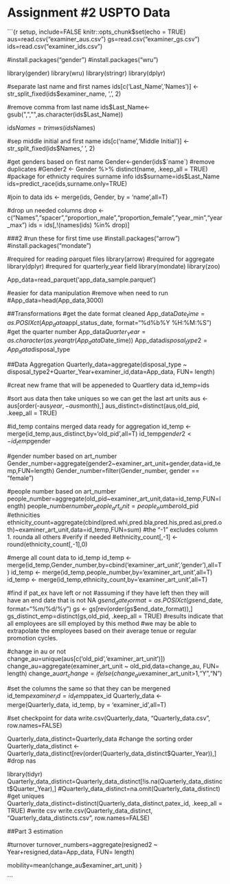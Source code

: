 Assignment \#2 USPTO Data
================

\`\`\`{r setup, include=FALSE knitr::opts_chunk\$set(echo = TRUE)
aus=read.csv(“examiner_aus.csv”) gs=read.csv(“examiner_gs.csv”)
ids=read.csv(“examiner_ids.csv”)

\#install.packages(“gender”) \#install.packages(“wru”)

library(gender) library(wru) library(stringr) library(dplyr)

\#separate last name and first names ids\[c(‘Last_Name’,‘Names’)\] \<-
str_split_fixed(ids\$examiner_name, ‘,’, 2)

\#remove comma from last name
ids$Last_Name<-gsub(",","",as.character(ids$Last_Name))

ids$Names=trimws(ids$Names)

\#sep middle initial and first name ids\[c(‘name’,‘Middle Initial’)\]
\<- str_split_fixed(ids\$Names,’ ’, 2)

\#get genders based on first name
Gender\<-gender(ids$`name`) #remove duplicates #Gender2 <- Gender %>% distinct(name, .keep_all = TRUE) #package for ethnicty requires surname info ids$surname=ids\$Last_Name
ids=predict_race(ids,surname.only=TRUE)

\#join to data ids \<- merge(ids, Gender, by = ‘name’,all=T)

\#drop un needed columns drop \<-
c(“Names”,“spacer”,“proportion_male”,“proportion_female”,“year_min”,“year_max”)
ids = ids\[,!(names(ids) %in% drop)\]

\###2 \#run these for first time use \#install.packages(“arrow”)
\#install.packages(“mondate”)

\#required for reading parquet files library(arrow) \#required for
aggregate library(dplyr) \#requred for quarterly_year field
library(mondate) library(zoo)

App_data=read_parquet(‘app_data_sample.parquet’)

\#easier for data manipulation \#remove when need to run
\#App_data=head(App_data,3000)

\##Transformations \#get the date format cleaned
App_data$Date_time=as.POSIXct(App_data$appl_status_date, format=“%d%b%Y
%H:%M:%S”) \#get the quarter number
App_data$Quarter_Year=as.character(as.yearqtr(App_data$Date_time))
App_data$disposal_type2=App_data$disposal_type

\##Data Aggregation Quarterly_data=aggregate(disposal_type \~
disposal_type2+Quarter_Year+examiner_id,data=App_data, FUN= length)

\#creat new frame that will be appeneded to Quartlery data id_temp=ids

\#sort aus data then take uniques so we can get the last art units aus
\<- aus\[order(-aus$year, -aus$month),\]
aus_distinct=distinct(aus,old_pid, .keep_all = TRUE)

\#id_temp contains merged data ready for aggregation id_temp \<-
merge(id_temp,aus_distinct,by=‘old_pid’,all=T)
id_temp$gender2<-id_temp$gender

\#gender number based on art_number
Gender_number=aggregate(gender2\~examiner_art_unit+gender,data=id_temp,FUN=length)
Gender_number=filter(Gender_number, gender == “female”)

\#people number based on art_number
people_number=aggregate(old_pid\~examiner_art_unit,data=id_temp,FUN=length)
people_number$number_people_art_unit=people_number$old_pid \#ethnicities
ethnicity_count=aggregate(cbind(pred.whi,pred.bla,pred.his,pred.asi,pred.oth)\~examiner_art_unit,data=id_temp,FUN=sum)
\#the “-1” excludes column 1. rounda all others \#verify if needed
\#ethnicity_count\[,-1\] \<-round(ethnicity_count\[,-1\],0)

\#merge all count data to id_temp id_temp \<-
merge(id_temp,Gender_number,by=cbind(‘examiner_art_unit’,‘gender’),all=T)
id_temp \<- merge(id_temp,people_number,by=‘examiner_art_unit’,all=T)
id_temp \<- merge(id_temp,ethnicity_count,by=‘examiner_art_unit’,all=T)

\#find if pat_ex have left or not \#assuming if they have left then they
will have an end date that is not NA
gs$end_date_format=as.POSIXct(gs$end_date, format=“%m/%d/%y”) gs \<-
gs\[rev(order(gs\$end_date_format)),\]
gs_distinct_emp=distinct(gs,old_pid, .keep_all = TRUE) \#results
indicate that all employees are sill employed by this method \#we may be
able to extrapolate the employees based on their average tenue or
regular promotion cycles.

\#change in au or not
change_au=unique(aus\[c(‘old_pid’,‘examiner_art_unit’)\])
change_au=aggregate(examiner_art_unit \~ old_pid,data=change_au, FUN=
length)
change_au$art_change=ifelse(change_au$examiner_art_unit\>1,“Y”,“N”)

\#set the columns the same so that they can be mergened
id_temp$examiner_id=id_temp$patex_id Quarterly_data \<-
merge(Quarterly_data, id_temp, by = ‘examiner_id’,all=T)

\#set checkpoint for data write.csv(Quarterly_data,
“Quarterly_data.csv”, row.names=FALSE)

Quarterly_data_distinct=Quarterly_data \#change the sorting order
Quarterly_data_distinct
\<-Quarterly_data_distinct\[rev(order(Quarterly_data_distinct\$Quarter_Year)),\]
\#drop nas

library(tidyr)
Quarterly_data_distinct=Quarterly_data_distinct\[!is.na(Quarterly_data_distinct\$Quarter_Year),\]
\#Quarterly_data_distinct=na.omit(Quarterly_data_distinct) \#get uniques
Quarterly_data_distinct=distinct(Quarterly_data_distinct,patex_id,
.keep_all = TRUE) \#write csv write.csv(Quarterly_data_distinct,
“Quarterly_data_distincts.csv”, row.names=FALSE)

\##Part 3 estimation

\#turnover turnover_numbers=aggregate(resigned2 \~
Year+resigned,data=App_data, FUN= length)

mobility=mean(change_au\$examiner_art_unit) }

\`\`\`

